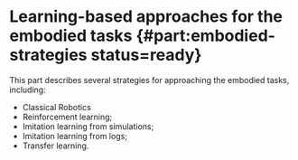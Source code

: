 # Learning-based approaches for the embodied tasks   {#part:embodied-strategies status=ready}

This part describes several strategies for approaching the embodied tasks, including:

* Classical Robotics
* Reinforcement learning;
* Imitation learning from simulations;
* Imitation learning from logs;
* Transfer learning.
